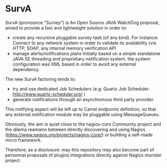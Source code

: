 # SurvA

SurvA (pronounce "Survey") is An Open Source JAVA WatchDog proposal, aimed to provide a fast and lightweight solution in order to: 
- create any recursive pluggable survey task (of any kind). For instance: Connect to any network system in order to validate its availability (via HTTP, SOAP, any internal memory verification API
- manage alerts/notifications plans Initially based on a simple standalone JAVA SE threading and proprietary notification system, the system configuration was XML based in order to avoid any external dependency.

The new SurvA factoring tends to: 
- try and use dedicated Job Schedulers (e.g: Quartz Job Scheduler: http://www.quartz-scheduler.org/ ) 
- generate notifications through an asynchronous third party provider. 

This notifying aspect will be left up to Camel endpoints definition, so that any external notification module may be pluggable using MessageQueues.


Obviously, the aim is quiet close to the nagios-core Community project and  the dilema reamains between directly discovering and using Nagios (https://www.nagios.org/projects/nagios-core/) or building a self-made micro framework.

Therefore, as a disclosure: may this repository may also become part of personnal proposals of plugins integrations directly against Nagios monster project.
